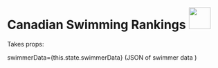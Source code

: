 # Canadian Swimming Rankings   <img src="https://i.gyazo.com/5931b368adbf4d985e24f37012cebbc3.png" width="50" height="50">

Takes props: 

swimmerData={this.state.swimmerData}   (JSON of swimmer data )